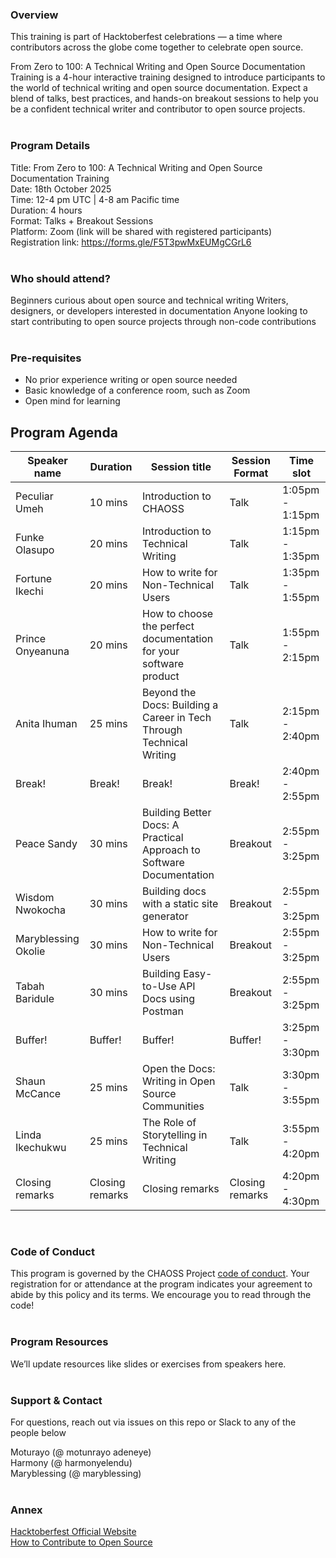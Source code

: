 
### Overview

This training is part of Hacktoberfest celebrations — a time where contributors across the globe come together to celebrate open source.

From Zero to 100: A Technical Writing and Open Source Documentation Training is a 4-hour interactive training designed to introduce participants to the world of technical writing and open source documentation. Expect a blend of talks, best practices, and hands-on breakout sessions to help you be a confident technical writer and contributor to open source projects.
</br></br>

### Program Details

  Title: From Zero to 100: A Technical Writing and Open Source Documentation Training </br>
  Date: 18th October 2025 </br>
  Time: 12-4 pm UTC | 4-8 am Pacific time </br>
  Duration: 4 hours </br>
  Format: Talks + Breakout Sessions </br>
  Platform: Zoom (link will be shared with registered participants) </br>
  Registration link: https://forms.gle/F5T3pwMxEUMgCGrL6 
  </br></br>

### Who should attend?

Beginners curious about open source and technical writing
Writers, designers, or developers interested in documentation
Anyone looking to start contributing to open source projects through non-code contributions
</br></br>

### Pre-requisites

* No prior experience writing or open source needed
* Basic knowledge of a conference room, such as Zoom
* Open mind for learning
  </br>


## Program Agenda
|Speaker name|Duration|Session title|Session Format|Time slot|
|----------|----------|----------|----------|----------|
| Peculiar Umeh| 10 mins |Introduction to CHAOSS | Talk| 1:05pm - 1:15pm|
| Funke Olasupo | 20 mins |Introduction to Technical Writing | Talk|1:15pm - 1:35pm|
| Fortune Ikechi | 20 mins |How to write for Non-Technical Users | Talk|1:35pm - 1:55pm|
| Prince Onyeanuna| 20 mins |How to choose the perfect documentation for your software product| Talk|1:55pm - 2:15pm|
| Anita Ihuman | 25 mins |Beyond the Docs: Building a Career in Tech Through Technical Writing | Talk|2:15pm - 2:40pm|
| Break! | Break! |Break! | Break!|2:40pm - 2:55pm|
| Peace Sandy | 30 mins |Building Better Docs: A Practical Approach to Software Documentation| Breakout|2:55pm - 3:25pm|
| Wisdom Nwokocha | 30 mins |Building docs with a static site generator | Breakout|2:55pm - 3:25pm|
| Maryblessing Okolie | 30 mins |How to write for Non-Technical Users | Breakout|2:55pm - 3:25pm|
| Tabah Baridule | 30 mins |Building Easy-to-Use API Docs using Postman | Breakout|2:55pm - 3:25pm|
| Buffer! | Buffer! |Buffer! | Buffer!|3:25pm - 3:30pm|
| Shaun McCance | 25 mins |Open the Docs: Writing in Open Source Communities| Talk|3:30pm - 3:55pm|
| Linda Ikechukwu | 25 mins |The Role of Storytelling in Technical Writing | Talk|3:55pm - 4:20pm|
| Closing remarks | Closing remarks |Closing remarks | Closing remarks|4:20pm - 4:30pm|
</br>

### Code of Conduct
This program is governed by the CHAOSS Project [code of conduct](https://chaoss.community/code-of-conduct/). Your registration for or attendance at the program indicates your agreement to abide by this policy and its terms. We encourage you to read through the code!
</br></br>

  
### Program Resources
We’ll update resources like slides or exercises from speakers here.
</br></br>

  
### Support & Contact
For questions, reach out via issues on this repo or Slack to any of the people below
</br>

Moturayo (@ motunrayo adeneye) </br>
Harmony (@ harmonyelendu) </br>
Maryblessing (@ maryblessing)
</br></br>

### Annex

[Hacktoberfest Official Website](https://hacktoberfest.com/) </br>
[How to Contribute to Open Source](https://opensource.guide/how-to-contribute/)
